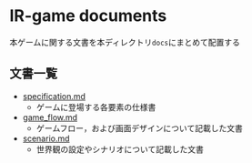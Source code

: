 # IR-game documents

本ゲームに関する文書を本ディレクトリ`docs`にまとめて配置する

## 文書一覧

- [specification.md](specification.md)
  - ゲームに登場する各要素の仕様書
- [game_flow.md](game_flow.md)
  - ゲームフロー，および画面デザインについて記載した文書
- [scenario.md](scenario.md)
  - 世界観の設定やシナリオについて記載した文書